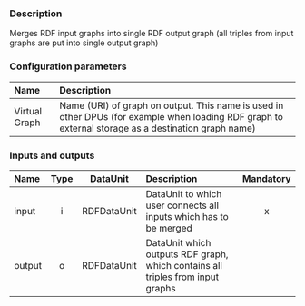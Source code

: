 ### Description

Merges RDF input graphs into single RDF output graph (all triples from input graphs are put into single output graph)

### Configuration parameters

| Name | Description |
|:----|:----|
|Virtual Graph| Name (URI) of graph on output. This name is used in other DPUs (for example when loading RDF graph to external storage as a destination graph name) |

### Inputs and outputs

|Name |Type | DataUnit | Description | Mandatory |
|:--------|:------:|:------:|:-------------|:---------------------:|
|input  |i| RDFDataUnit | DataUnit to which user connects all inputs which has to be merged |x|
|output |o| RDFDataUnit | DataUnit which outputs RDF graph, which contains all triples from input graphs ||